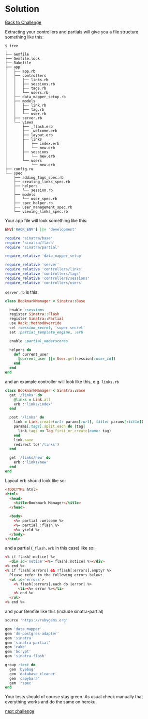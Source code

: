 # Solution

[Back to Challenge](../25_refactoring.md)

Extracting your controllers and partials will give you a file structure something like this:

```
$ tree
.
├── Gemfile
├── Gemfile.lock
├── Rakefile
├── app
│   ├── app.rb
│   ├── controllers
│   │   ├── links.rb
│   │   ├── sessions.rb
│   │   ├── tags.rb
│   │   └── users.rb
│   ├── data_mapper_setup.rb
│   ├── models
│   │   ├── link.rb
│   │   ├── tag.rb
│   │   └── user.rb
│   ├── server.rb
│   └── views
│       ├── _flash.erb
│       ├── _welcome.erb
│       ├── layout.erb
│       ├── links
│       │   ├── index.erb
│       │   └── new.erb
│       ├── sessions
│       │   └── new.erb
│       └── users
│           └── new.erb
├── config.ru
└── spec
    ├── adding_tags_spec.rb
    ├── creating_links_spec.rb
    ├── helpers
    │   └── session.rb
    ├── models
    │   └── user_spec.rb
    ├── spec_helper.rb
    ├── user_management_spec.rb
    └── viewing_links_spec.rb
```

Your app file will look something like this:

```ruby
ENV['RACK_ENV'] ||= 'development'

require 'sinatra/base'
require 'sinatra/flash'
require 'sinatra/partial'

require_relative 'data_mapper_setup'

require_relative 'server'
require_relative 'controllers/links'
require_relative 'controllers/tags'
require_relative 'controllers/sessions'
require_relative 'controllers/users'
```

`server.rb` is this:

```ruby
class BookmarkManager < Sinatra::Base

  enable :sessions
  register Sinatra::Flash
  register Sinatra::Partial
  use Rack::MethodOverride
  set :session_secret, 'super secret'
  set :partial_template_engine, :erb

  enable :partial_underscores

  helpers do
    def current_user
      @current_user ||= User.get(session[:user_id])
    end
  end
end
```

and an example controller will look like this, e.g. `links.rb`

```ruby
class BookmarkManager < Sinatra::Base
  get '/links' do
    @links = Link.all
    erb :'links/index'
  end

  post '/links' do
    link = Link.create(url: params[:url], title: params[:title])
    params[:tags].split.each do |tag|
      link.tags << Tag.first_or_create(name: tag)
    end
    link.save
    redirect to('/links')
  end

  get '/links/new' do
    erb :'links/new'
  end
end
```

Layout.erb should look like so:

```html
<!DOCTYPE html>
<html>
  <head>
    <title>Bookmark Manager</title>
  </head>

  <body>
    <%= partial :welcome %>
    <%= partial :flash %>
    <%= yield %>
  </body>
</html>
```

and a partial (`_flash.erb` in this case) like so:

```html
<% if flash[:notice] %>
  <div id='notice'><%= flash[:notice] %></div>
<% end %>
<% if flash[:errors] && !flash[:errors].empty? %>
  Please refer to the following errors below:
  <ul id='errors'>
    <% flash[:errors].each do |error| %>
      <li><%= error %></li>
    <% end %>
  </ul>
<% end %>

```

and your Gemfile like this (include sinatra-partial)

```ruby
source 'https://rubygems.org'

gem 'data_mapper'
gem 'dm-postgres-adapter'
gem 'sinatra'
gem 'sinatra-partial'
gem 'rake'
gem 'bcrypt'
gem 'sinatra-flash'

group :test do
  gem 'byebug'
  gem 'database_cleaner'
  gem 'capybara'
  gem 'rspec'
end
```

Your tests should of course stay green.  As usual check manually that everything works and do the same on heroku.

[next challenge](../26_password_recovery.md)
